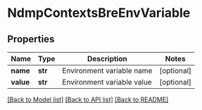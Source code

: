 # NdmpContextsBreEnvVariable

## Properties
Name | Type | Description | Notes
------------ | ------------- | ------------- | -------------
**name** | **str** | Environment variable name | [optional] 
**value** | **str** | Environment variable value | [optional] 

[[Back to Model list]](../README.md#documentation-for-models) [[Back to API list]](../README.md#documentation-for-api-endpoints) [[Back to README]](../README.md)


